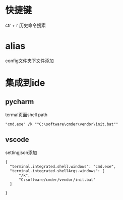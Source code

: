 # 快捷键

ctr + r       历史命令搜索

# alias

config文件夹下文件添加







# 集成到ide

## pycharm

termal页面shell path

```
"cmd.exe" /k ""C:\software\cmder\vendor\init.bat""  
```



## vscode

settingjson添加

```
{
  "terminal.integrated.shell.windows": "cmd.exe",
  "terminal.integrated.shellArgs.windows": [
      "/k",
      "C:software/cmder/vendor/init.bat"
  ]

}
```

